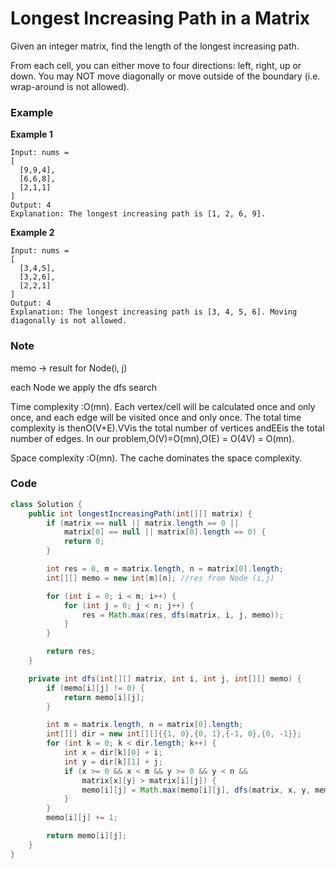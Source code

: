 # Longest Increasing Path in a Matrix

Given an integer matrix, find the length of the longest increasing path.

From each cell, you can either move to four directions: left, right, up or down. You may NOT move diagonally or move outside of the boundary \(i.e. wrap-around is not allowed\).

### Example

**Example 1**

```
Input: nums = 
[
  [9,9,4],
  [6,6,8],
  [2,1,1]
] 
Output: 4 
Explanation: The longest increasing path is [1, 2, 6, 9].
```

**Example 2**

```
Input: nums = 
[
  [3,4,5],
  [3,2,6],
  [2,2,1]
] 
Output: 4 
Explanation: The longest increasing path is [3, 4, 5, 6]. Moving diagonally is not allowed.
```

### Note

memo -&gt; result for Node\(i, j\)

each Node we apply the dfs search

Time complexity :O\(mn\). Each vertex/cell will be calculated once and only once, and each edge will be visited once and only once. The total time complexity is thenO\(V+E\).VVis the total number of vertices andEEis the total number of edges. In our problem,O\(V\)=O\(mn\),O\(E\) = O\(4V\) = O\(mn\).

Space complexity :O\(mn\). The cache dominates the space complexity.

### Code

```java
class Solution {
    public int longestIncreasingPath(int[][] matrix) {
        if (matrix == null || matrix.length == 0 ||
            matrix[0] == null || matrix[0].length == 0) {
            return 0;
        }

        int res = 0, m = matrix.length, n = matrix[0].length;
        int[][] memo = new int[m][n]; //res from Node (i,j)

        for (int i = 0; i < m; i++) {
            for (int j = 0; j < n; j++) {
                res = Math.max(res, dfs(matrix, i, j, memo));
            }
        }

        return res;
    }

    private int dfs(int[][] matrix, int i, int j, int[][] memo) {
        if (memo[i][j] != 0) {
            return memo[i][j];
        }

        int m = matrix.length, n = matrix[0].length;
        int[][] dir = new int[][]{{1, 0},{0, 1},{-1, 0},{0, -1}};
        for (int k = 0; k < dir.length; k++) {
            int x = dir[k][0] + i;
            int y = dir[k][1] + j;
            if (x >= 0 && x < m && y >= 0 && y < n &&
                matrix[x][y] > matrix[i][j]) {
                memo[i][j] = Math.max(memo[i][j], dfs(matrix, x, y, memo));
            }
        }
        memo[i][j] += 1;

        return memo[i][j];
    }
}
```



